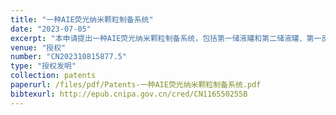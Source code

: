 ```yaml
---
title: "一种AIE荧光纳米颗粒制备系统"
date: "2023-07-05"
excerpt: "本申请提出一种AIE荧光纳米颗粒制备系统，包括第一储液罐和第二储液罐、第一反应容器、第二反应容器、第三反应容器，所述第一反应容器、所述第二反应容器外套设有超声波换能器，所述第三反应容器内设置有超声波探头；第三反应容器还设置有磁力搅拌装置，其中，第一反应容器的容积大于第二反应容器的容积；所述超声波探头伸入所述第三反应容器内部；连通管组件，连通管组件连通储液罐组件、反应容器组件，以形成第一流路、第二流路、第三流路，其中，第一流路依次连通第一储液罐、第一反应容器、第三反应容器，第二流路依次连通第一储液罐、第二反应容器、第三反应容器；第三流路依次连通第二储液罐、第三反应容器。如此，本申请解决了纳米颗粒生产中精度难以控制和自动化生产的问题。"
venue: "授权"
number: "CN202310815877.5"
type: "授权发明"
collection: patents
paperurl: /files/pdf/Patents-一种AIE荧光纳米颗粒制备系统.pdf
bibtexurl: http://epub.cnipa.gov.cn/cred/CN116550255B
---
```



